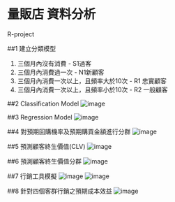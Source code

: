 # 量販店 資料分析
R-project

##1 
建立分類模型
1. 三個月內沒有消費 - S1過客
2. 三個月內消費過一次 - N1新顧客
3. 三個月內消費一次以上，且頻率大於10次 - R1 忠實顧客
4. 三個月內消費一次以上，且頻率小於10次 - R2 一般顧客

##2 Classification Model
![image](https://user-images.githubusercontent.com/101661953/198525508-8eb3393e-996c-483e-9255-18c2ca1f3f90.png)

##3 Regression Model
![image](https://user-images.githubusercontent.com/101661953/198525563-5457d5a9-6389-4cca-8815-7241f5568014.png)

##4 對預期回購機率及預期購買金額進行分群
![image](https://user-images.githubusercontent.com/101661953/198525785-d10e125d-3138-4c8c-baae-86045a562167.png)

##5 預測顧客終生價值(CLV)
![image](https://user-images.githubusercontent.com/101661953/198525923-e45d05ca-b9f6-4f52-b08f-b26f910dc526.png)

##6 預測顧客終生價值分群
![image](https://user-images.githubusercontent.com/101661953/198525988-0fec4400-931b-4991-9f0a-fda7f1ba70b7.png)

##7 行銷工具模擬
![image](https://user-images.githubusercontent.com/101661953/198526052-33bbf38c-2aa7-4476-a0c8-0b7aef12c00c.png)
![image](https://user-images.githubusercontent.com/101661953/198526070-034d6dd0-baac-4c7b-84bf-1d0ebd548e7d.png)

##8 針對四個客群行銷之預期成本效益
![image](https://user-images.githubusercontent.com/101661953/198526854-96ac47d1-9b92-42b3-8313-b455c06b7e95.png)

